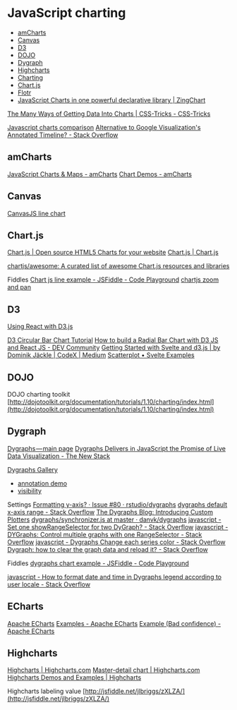 # JavaScript charting 

- [amCharts](#amcharts)
- [Canvas](#canvas)
- [D3](#d3)
- [DOJO](#dojo)
- [Dygraph](#dygraph)
- [Highcharts](#highcharts)
- [Charting](http://mannaio.altervista.org/design/interactive-javascript-charts/)
- [Chart.js](#chart.js)
- [Flotr](https://www.script-tutorials.com/html5-charts-and-graphs/) 
- [JavaScript Charts in one powerful declarative library | ZingChart](https://www.zingchart.com/)

[The Many Ways of Getting Data Into Charts | CSS-Tricks - CSS-Tricks](https://css-tricks.com/the-many-ways-of-getting-data-into-charts/)

[Javascript charts comparison](https://socialcompare.com/en/comparison/javascript-graphs-and-charts-libraries) 
[Alternative to Google Visualization's Annotated Timeline? - Stack Overflow](https://stackoverflow.com/questions/6783655/alternative-to-google-visualizations-annotated-timeline-graphing-library)

## amCharts

[JavaScript Charts & Maps - amCharts](https://www.amcharts.com/)
[Chart Demos - amCharts](https://www.amcharts.com/demos/)

## Canvas

[CanvasJS line chart](http://canvasjs.com/html5-javascript-line-chart/)  

## Chart.js

[Chart.js | Open source HTML5 Charts for your website](https://www.chartjs.org/)
[Chart.js | Chart.js](https://www.chartjs.org/docs/latest/)

[chartjs/awesome: A curated list of awesome Chart.js resources and libraries](https://github.com/chartjs/awesome)

Fiddles
[Chart js line example - JSFiddle - Code Playground](https://jsfiddle.net/leighking2/vcpLzvzh/)
[chartjs zoom and pan](https://codepen.io/thinkerBell/pen/ZNNwWV)


## D3

[Using React with D3.js](https://2019.wattenberger.com/blog/react-and-d3)

[D3 Circular Bar Chart Tutorial](https://yangdanny97.github.io/blog/2023/08/06/circular-bar-chart)
[How to build a Radial Bar Chart with D3 JS and React JS - DEV Community](https://dev.to/simbamkenya/how-to-build-a-radial-bar-chart-with-d3-js-and-react-js-3cil)
[Getting Started with Svelte and d3.js | by Dominik Jäckle | CodeX | Medium](https://medium.com/codex/getting-started-with-svelte-and-d3-js-ea915d2c2c2c)
[Scatterplot • Svelte Examples](https://svelte.dev/examples/scatterplot)


## DOJO

DOJO charting toolkit [http://dojotoolkit.org/documentation/tutorials/1.10/charting/index.html](http://dojotoolkit.org/documentation/tutorials/1.10/charting/index.html)

## Dygraph

[Dygraphs — main page](https://dygraphs.com/)
[Dygraphs Delivers in JavaScript the Promise of Live Data Visualization - The New Stack](https://thenewstack.io/dygraphs-delivers-javascript-old-promise-smalltalk/)


[Dygraphs Gallery](https://dygraphs.com/gallery/#g/per-series)
- [annotation demo](https://dygraphs.com/tests/annotation.html)
- [visibility](https://dygraphs.com/tests/visibility.html)

Settings
[Formatting y-axis? · Issue #80 · rstudio/dygraphs](https://github.com/rstudio/dygraphs/issues/80)
[dygraphs default x-axis range - Stack Overflow](https://stackoverflow.com/questions/29667301/dygraphs-default-x-axis-range)
[The Dygraphs Blog: Introducing Custom Plotters](http://blog.dygraphs.com/2012/08/introducing-custom-plotters.html)
[dygraphs/synchronizer.js at master · danvk/dygraphs](https://github.com/danvk/dygraphs/blob/master/src/extras/synchronizer.js)
[javascript - Set one showRangeSelector for two DyGraph? - Stack Overflow](https://stackoverflow.com/questions/43521905/set-one-showrangeselector-for-two-dygraph)
[javascript - DYGraphs: Control multiple graphs with one RangeSelector - Stack Overflow](https://stackoverflow.com/questions/40914870/dygraphs-control-multiple-graphs-with-one-rangeselector)
[javascript - Dygraphs Change each series color - Stack Overflow](https://stackoverflow.com/questions/18735253/dygraphs-change-each-series-color)
[Dygraph: how to clear the graph data and reload it? - Stack Overflow](https://stackoverflow.com/questions/18826880/dygraph-how-to-clear-the-graph-data-and-reload-it)

Fiddles
[dygraphs chart example - JSFiddle - Code Playground](https://jsfiddle.net/0h1z72s0/)

[javascript - How to format date and time in Dygraphs legend according to user locale - Stack Overflow](https://stackoverflow.com/questions/32148482/how-to-format-date-and-time-in-dygraphs-legend-according-to-user-locale)

## ECharts

[Apache ECharts](https://echarts.apache.org/en/index.html)
[Examples - Apache ECharts](https://echarts.apache.org/examples/en/index.html)
[Example (Bad confidence) - Apache ECharts](https://echarts.apache.org/examples/en/editor.html?c=confidence-band)


## Highcharts

[Highcharts | Highcharts.com](https://www.highcharts.com/demo)
[Master-detail chart | Highcharts.com](https://www.highcharts.com/demo/dynamic-master-detail)
[Highcharts Demos and Examples | Highcharts](https://www.highcharts.com/demo)

Highcharts labeling value [http://jsfiddle.net/jlbriggs/zXLZA/](http://jsfiddle.net/jlbriggs/zXLZA/)